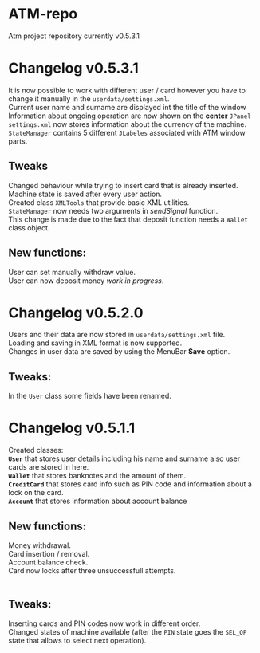 # ATM-repo
Atm project repository currently v0.5.3.1

# Changelog v0.5.3.1
It is now possible to work with different user / card however you have to change it manually in the `userdata/settings.xml`.<br/>
Current user name and surname are displayed int the title of the window<br>
Information about ongoing operation are now shown on the <b>center</b> `JPanel`<br>
`settings.xml` now stores information about the currency of the machine.<br>
`StateManager` contains 5 different `JLabeles` associated with ATM window parts.<br> 

## Tweaks
Changed behaviour while trying to insert card that is already inserted.<br>
Machine state is saved after every user action.<br>
Created class `XMLTools` that provide basic XML utilities.<br>
`StateManager` now needs two arguments in <i>sendSignal</i> function.<br>
This change is made due to the fact that deposit function needs a `Wallet` class object.

## New functions:
User can set manually withdraw value.<br>
User can now deposit money <i>work in progress</i>.

# Changelog v0.5.2.0
Users and their data are now stored in `userdata/settings.xml` file.<br/>
Loading and saving in XML format is now supported.<br/>
Changes in user data are saved by using the MenuBar <b>Save</b> option.<br/>

## Tweaks:
In the `User` class some fields have been renamed.<br/>

# Changelog v0.5.1.1
Created classes:<br>
<b>`User`</b> that stores user details including his name and surname also user cards are stored in here.<br>
<b>`Wallet`</b> that stores banknotes and the amount of them.<br>
<b>`CreditCard`</b> that stores card info such as PIN code and information about a lock on the card.<br>
<b>`Account`</b> that stores information about account balance</b>
<br>
## New functions:<br/>
Money withdrawal.<br/>
Card insertion / removal.<br/>
Account balance check.<br/>
Card now locks after three unsuccessfull attempts.<br/>
<br/>
## Tweaks:<br/>
Inserting cards and PIN codes now work in different order.<br/>
Changed states of machine available (after the `PIN` state goes the `SEL_OP` state that allows to select next operation).<br/>
